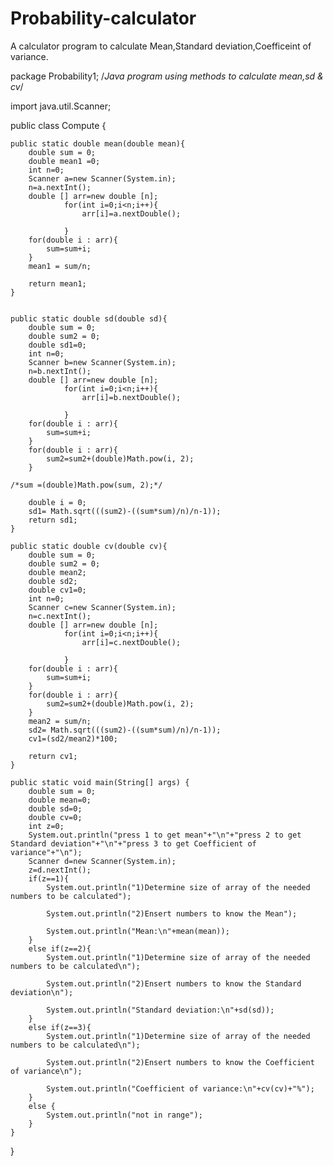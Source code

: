 # Probability-calculator
A calculator program to calculate Mean,Standard deviation,Coefficeint of variance.


package Probability1;                            /*Java program using methods to calculate mean,sd & cv*/

import java.util.Scanner;

public class Compute {

	public static double mean(double mean){
		double sum = 0;
		double mean1 =0;
		int n=0;
		Scanner a=new Scanner(System.in);
		n=a.nextInt();
		double [] arr=new double [n];
				for(int i=0;i<n;i++){
					arr[i]=a.nextDouble();

				}	
		for(double i : arr){
			sum=sum+i;
		}
		mean1 = sum/n;
		
		return mean1;
	}
	   
	
	public static double sd(double sd){
		double sum = 0;
		double sum2 = 0;
		double sd1=0;
		int n=0;
		Scanner b=new Scanner(System.in);
		n=b.nextInt();
		double [] arr=new double [n];
				for(int i=0;i<n;i++){
					arr[i]=b.nextDouble();

				}	
		for(double i : arr){
			sum=sum+i;
		}
		for(double i : arr){
			sum2=sum2+(double)Math.pow(i, 2);
		}
		                                                              /*sum =(double)Math.pow(sum, 2);*/
		
		double i = 0;
		sd1= Math.sqrt(((sum2)-((sum*sum)/n)/n-1));
		return sd1;
	}
	
	public static double cv(double cv){
		double sum = 0;
		double sum2 = 0;
		double mean2;
		double sd2;
		double cv1=0;
		int n=0;
		Scanner c=new Scanner(System.in);
		n=c.nextInt();
		double [] arr=new double [n];
				for(int i=0;i<n;i++){
					arr[i]=c.nextDouble();

				}	
		for(double i : arr){
			sum=sum+i;
		}
		for(double i : arr){
			sum2=sum2+(double)Math.pow(i, 2);
		}
		mean2 = sum/n;
		sd2= Math.sqrt(((sum2)-((sum*sum)/n)/n-1));
		cv1=(sd2/mean2)*100;

		return cv1;
	}
	
	public static void main(String[] args) {
		double sum = 0;
		double mean=0;
		double sd=0;
		double cv=0;
		int z=0;
		System.out.println("press 1 to get mean"+"\n"+"press 2 to get Standard deviation"+"\n"+"press 3 to get Coefficient of variance"+"\n");
		Scanner d=new Scanner(System.in);
		z=d.nextInt();
		if(z==1){
			System.out.println("1)Determine size of array of the needed numbers to be calculated");
			
			System.out.println("2)Ensert numbers to know the Mean");
			
			System.out.println("Mean:\n"+mean(mean));
		}
		else if(z==2){
			System.out.println("1)Determine size of array of the needed numbers to be calculated\n");
			
			System.out.println("2)Ensert numbers to know the Standard deviation\n");
			
			System.out.println("Standard deviation:\n"+sd(sd));
		}
		else if(z==3){
			System.out.println("1)Determine size of array of the needed numbers to be calculated\n");
			
			System.out.println("2)Ensert numbers to know the Coefficient of variance\n");
			
			System.out.println("Coefficient of variance:\n"+cv(cv)+"%");
		}
		else {
			System.out.println("not in range");
		}	
	}
}
